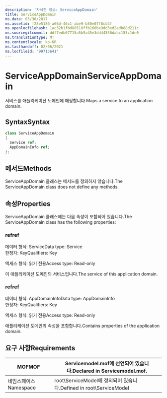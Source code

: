 ```yaml
---
description: '자세한 정보: ServiceAppDomain'
title: ServiceAppDomain
ms.date: 03/30/2017
ms.assetid: f28e5186-a66d-46c1-abe9-b50e07f8cb4f
ms.openlocfilehash: 1ac32b1fbd88518ffb260be9dd3ed2adb88d211c
ms.sourcegitcommit: ddf7edb67715a5b9a45e3dd44536dabc153c1de0
ms.translationtype: MT
ms.contentlocale: ko-KR
ms.lasthandoff: 02/06/2021
ms.locfileid: "99715641"
---
```

# <a name="serviceappdomain"></a><span data-ttu-id="8474a-103">ServiceAppDomain</span><span class="sxs-lookup"><span data-stu-id="8474a-103">ServiceAppDomain</span></span>

<span data-ttu-id="8474a-104">서비스를 애플리케이션 도메인에 매핑합니다.</span><span class="sxs-lookup"><span data-stu-id="8474a-104">Maps a service to an application domain.</span></span>  
  
## <a name="syntax"></a><span data-ttu-id="8474a-105">Syntax</span><span class="sxs-lookup"><span data-stu-id="8474a-105">Syntax</span></span>  
  
```csharp
class ServiceAppDomain  
{  
  Service ref;  
  AppDomainInfo ref;  
};  
```  
  
## <a name="methods"></a><span data-ttu-id="8474a-106">메서드</span><span class="sxs-lookup"><span data-stu-id="8474a-106">Methods</span></span>  

 <span data-ttu-id="8474a-107">ServiceAppDomain 클래스는 메서드를 정의하지 않습니다.</span><span class="sxs-lookup"><span data-stu-id="8474a-107">The ServiceAppDomain class does not define any methods.</span></span>  
  
## <a name="properties"></a><span data-ttu-id="8474a-108">속성</span><span class="sxs-lookup"><span data-stu-id="8474a-108">Properties</span></span>  

 <span data-ttu-id="8474a-109">ServiceAppDomain 클래스에는 다음 속성이 포함되어 있습니다.</span><span class="sxs-lookup"><span data-stu-id="8474a-109">The ServiceAppDomain class has the following properties:</span></span>  
  
### <a name="ref"></a><span data-ttu-id="8474a-110">ref</span><span class="sxs-lookup"><span data-stu-id="8474a-110">ref</span></span>  

 <span data-ttu-id="8474a-111">데이터 형식: Service</span><span class="sxs-lookup"><span data-stu-id="8474a-111">Data type: Service</span></span>  
<span data-ttu-id="8474a-112">한정자: Key</span><span class="sxs-lookup"><span data-stu-id="8474a-112">Qualifiers: Key</span></span>  
  
 <span data-ttu-id="8474a-113">액세스 형식: 읽기 전용</span><span class="sxs-lookup"><span data-stu-id="8474a-113">Access type: Read-only</span></span>  
  
 <span data-ttu-id="8474a-114">이 애플리케이션 도메인의 서비스입니다.</span><span class="sxs-lookup"><span data-stu-id="8474a-114">The service of this application domain.</span></span>  
  
### <a name="ref"></a><span data-ttu-id="8474a-115">ref</span><span class="sxs-lookup"><span data-stu-id="8474a-115">ref</span></span>  

 <span data-ttu-id="8474a-116">데이터 형식: AppDomainInfo</span><span class="sxs-lookup"><span data-stu-id="8474a-116">Data type: AppDomainInfo</span></span>  
<span data-ttu-id="8474a-117">한정자: Key</span><span class="sxs-lookup"><span data-stu-id="8474a-117">Qualifiers: Key</span></span>  
  
 <span data-ttu-id="8474a-118">액세스 형식: 읽기 전용</span><span class="sxs-lookup"><span data-stu-id="8474a-118">Access type: Read-only</span></span>  
  
 <span data-ttu-id="8474a-119">애플리케이션 도메인의 속성을 포함합니다.</span><span class="sxs-lookup"><span data-stu-id="8474a-119">Contains properties of the application domain.</span></span>  
  
## <a name="requirements"></a><span data-ttu-id="8474a-120">요구 사항</span><span class="sxs-lookup"><span data-stu-id="8474a-120">Requirements</span></span>  
  
|<span data-ttu-id="8474a-121">MOF</span><span class="sxs-lookup"><span data-stu-id="8474a-121">MOF</span></span>|<span data-ttu-id="8474a-122">Servicemodel.mof에 선언되어 있습니다.</span><span class="sxs-lookup"><span data-stu-id="8474a-122">Declared in Servicemodel.mof.</span></span>|  
|---------|-----------------------------------|  
|<span data-ttu-id="8474a-123">네임스페이스</span><span class="sxs-lookup"><span data-stu-id="8474a-123">Namespace</span></span>|<span data-ttu-id="8474a-124">root\ServiceModel에 정의되어 있습니다.</span><span class="sxs-lookup"><span data-stu-id="8474a-124">Defined in root\ServiceModel</span></span>|
